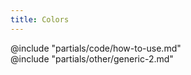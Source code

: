 ```yaml
---
title: Colors
---
```


<section data-tab="Code">
  @include "partials/code/how-to-use.md"
</section>

<section data-tab="Other">
  @include "partials/other/generic-2.md"
</section>

